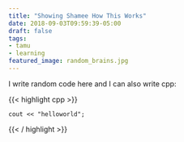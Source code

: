 ```yaml
---
title: "Showing Shamee How This Works"
date: 2018-09-03T09:59:39-05:00
draft: false
tags:
- tamu
- learning
featured_image: random_brains.jpg
---
```


I write random code here and I can also write cpp:

{{< highlight cpp >}}
```
cout << "helloworld";
```
{{< / highlight >}}
